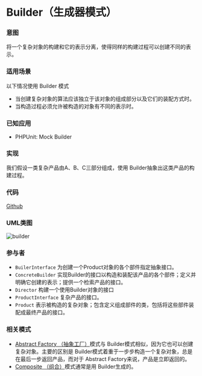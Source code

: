 # Builder（生成器模式）

### 意图
将一个复杂对象的构建和它的表示分离，使得同样的构建过程可以创建不同的表示。

### 适用场景
以下情况使用 Builder 模式
* 当创建复杂对象的算法应该独立于该对象的组成部分以及它们的装配方式时。
* 当构造过程必须允许被构造的对象有不同的表示时。

### 已知应用
* PHPUnit: Mock Builder

### 实现
我们假设一类复杂产品由A、B、C三部分组成，使用 Builder抽象出这类产品的构建过程。

### 代码
[Github](https://github.com/alitain/design-pattern/tree/master/src/Creational/Builder)

### UML类图
![builder](http://static.alitain.tech/dp_builder.png)

### 参与者
* `BuilerInterface` 为创建一个Product对象的各个部件指定抽象接口。
* `ConcreteBuilder` 实现Builder的接口以构造和装配该产品的各个部件；定义并明确它创建的表示；提供一个检索产品的接口。
* `Director` 构建一个使用Builder对象的接口
* `ProductInterface` 复杂产品的接口。
* `Product` 表示被构造的复杂对象；包含定义组成部件的类，包括将这些部件装配成最终产品的接口。

### 相关模式
* [Abstract Factory （抽象工厂）](https://github.com/alitain/design-pattern/blob/master/docs/creational/abstract_factory.md)模式与 Builder模式相似，因为它也可以创建复杂对象。主要的区别是 Builder模式着重于一步步构造一个复杂对象，总是在最后一步返回产品，而对于 Abstract Factory来说，产品是立即返回的。
* [Composite （组合）](https://github.com/alitain/design-pattern/blob/master/docs/structural/composite.md)模式通常是用 Builder生成的。